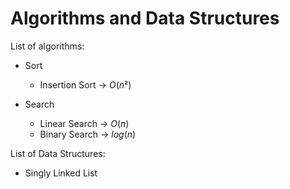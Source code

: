 # Algorithms and Data Structures 

List of algorithms:
  - Sort
    - Insertion Sort -> $O(n²)$

  - Search
    - Linear Search ->  $O(n)$
    - Binary Search -> $log(n)$
    
List of Data Structures: 
  - Singly Linked List
